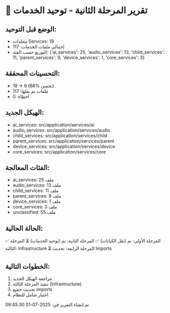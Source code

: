 
# 🔧 تقرير المرحلة الثانية - توحيد الخدمات

## الوضع قبل التوحيد:
- مجلدات Services: 19
- إجمالي ملفات الخدمات: 117
- التوزيع حسب الفئة: {'ai_services': 25, 'audio_services': 13, 'child_services': 11, 'parent_services': 9, 'device_services': 1, 'core_services': 3}

## التحسينات المحققة:
- 19 → 6 (68% تحسن)
- ملفات تم نقلها: 117
- أخطاء: 0

## الهيكل الجديد:
- ai_services: src/application/services/ai
- audio_services: src/application/services/audio
- child_services: src/application/services/child
- parent_services: src/application/services/parent
- device_services: src/application/services/device
- core_services: src/application/services/core

## الفئات المعالجة:
- ai_services: 25 ملف
- audio_services: 13 ملف
- child_services: 11 ملف
- parent_services: 9 ملف
- device_services: 1 ملف
- core_services: 3 ملف
- unclassified: 55 ملف

## الحالة الحالية:
✅ المرحلة الأولى: تم (نقل الكيانات)
✅ المرحلة الثانية: تم (توحيد الخدمات)
⏳ المرحلة الثالثة: Infrastructure
⏳ المرحلة الرابعة: تحديث Imports

## الخطوات التالية:
1. مراجعة الهيكل الجديد
2. تنفيذ المرحلة الثالثة (Infrastructure)
3. تحديث جميع imports
4. اختبار شامل للنظام

تم إنشاء التقرير في: 2025-07-01 09:45:30
